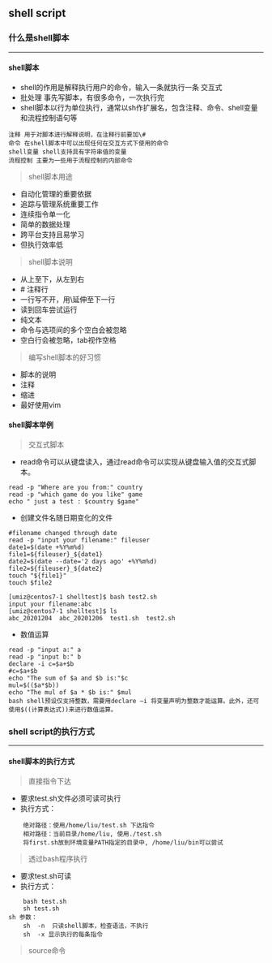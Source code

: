 ## shell script
### 什么是shell脚本
---
#### shell脚本
* shell的作用是解释执行用户的命令，输入一条就执行一条 交互式
* 批处理 事先写脚本，有很多命令，一次执行完
* shell脚本以行为单位执行，通常以sh作扩展名，包含注释、命令、shell变量和流程控制语句等
```
注释 用于对脚本进行解释说明，在注释行前要加\#
命令 在shell脚本中可以出现任何在交互方式下使用的命令
shell变量 shell支持具有字符串值的变量
流程控制 主要为一些用于流程控制的内部命令
```
> shell脚本用途
* 自动化管理的重要依据
* 追踪与管理系统重要工作
* 连续指令单一化
* 简单的数据处理
* 跨平台支持且易学习
* 但执行效率低
> shell脚本说明
* 从上至下，从左到右
* \# 注释行
* 一行写不开，用\延伸至下一行
* 读到回车尝试运行
* 纯文本
* 命令与选项间的多个空白会被忽略
* 空白行会被忽略，tab视作空格
> 编写shell脚本的好习惯
* 脚本的说明
* 注释
* 缩进
* 最好使用vim
#### shell脚本举例
> 交互式脚本
* read命令可以从键盘读入，通过read命令可以实现从键盘输入值的交互式脚本。
```
read -p "Where are you from:" country
read -p "which game do you like" game
echo " just a test : $country $game"
```
* 创建文件名随日期变化的文件
```
#filename changed through date
read -p "input your filename:" fileuser
date1=$(date +%Y%m%d)
file1=${fileuser}_${date1}
date2=$(date --date='2 days ago' +%Y%m%d)
file2=${fileuser}_${date2}
touch "${file1}"
touch $file2

[umiz@centos7-1 shelltest]$ bash test2.sh
input your filename:abc  
[umiz@centos7-1 shelltest]$ ls
abc_20201204  abc_20201206  test1.sh  test2.sh
```
* 数值运算
```
read -p "input a:" a
read -p "input b:" b
declare -i c=$a+$b
#c=$a+$b
echo "The sum of $a and $b is:"$c
mul=$(($a*$b))
echo "The mul of $a * $b is:" $mul
bash shell预设仅支持整数，需要用declare –i 将变量声明为整数才能运算。此外，还可使用$((计算表达式))来进行数值运算。
```
### shell script的执行方式
---
#### shell脚本的执行方式
> 直接指令下达
* 要求test.sh文件必须可读可执行
* 执行方式：
```
	绝对路径：使用/home/liu/test.sh 下达指令
	相对路径：当前目录/home/liu, 使用./test.sh
	将first.sh放到环境变量PATH指定的目录中, /home/liu/bin可以尝试
```
> 透过bash程序执行
* 要求test.sh可读
* 执行方式：
```
	bash test.sh
	sh test.sh
sh 参数：	
	sh  -n  只读shell脚本，检查语法，不执行 
	sh	-x 显示执行的每条指令
```
> source命令
